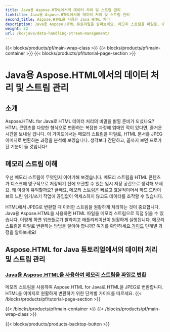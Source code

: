```yaml
---
title: Java용 Aspose.HTML에서의 데이터 처리 및 스트림 관리
linktitle: Java용 Aspose.HTML에서의 데이터 처리 및 스트림 관리
second_title: Aspose.HTML을 사용한 Java HTML 처리
description: Java용 Aspose.HTML 튜토리얼을 살펴보세요. 메모리 스트림을 파일로, HTML을 JPEG 이미지로 쉽게 변환하는 방법을 다룹니다.
weight: 22
url: /ko/java/data-handling-stream-management/
---
```


{{< blocks/products/pf/main-wrap-class >}}
{{< blocks/products/pf/main-container >}}
{{< blocks/products/pf/tutorial-page-section >}}

# Java용 Aspose.HTML에서의 데이터 처리 및 스트림 관리

## 소개

Aspose.HTML for Java로 HTML 데이터 처리의 비밀을 밝힐 준비가 되셨나요? HTML 콘텐츠를 다양한 형식으로 변환하는 복잡한 과정에 얽매인 적이 있다면, 즐거운 시간을 보내실 겁니다. 이 가이드에서는 메모리 스트림을 파일로, HTML 문서를 JPEG 이미지로 변환하는 과정을 분석해 보겠습니다. 생각보다 간단하고, 끝까지 보면 프로가 된 기분이 들 것입니다!

## 메모리 스트림 이해

우선 메모리 스트림이 무엇인지 이야기해 보겠습니다. 메모리 스트림을 HTML 콘텐츠가 디스크에 영구적으로 저장되기 전에 보관할 수 있는 임시 저장 공간으로 생각해 보세요. 왜 이것이 유익할까요? 글쎄요, 메모리 스트림은 빠르고 효율적이어서 하드 드라이브의 느린 읽기/쓰기 작업에 끊임없이 액세스하지 않고도 데이터를 조작할 수 있습니다.

 HTML에서 JPEG로 변환할 때 이러한 스트림을 원활하게 처리하는 것이 중요합니다. Java용 Aspose.HTML을 사용하면 HTML 파일을 메모리 스트림으로 직접 읽을 수 있습니다. 이렇게 하면 워크플로가 빨라지고 애플리케이션이 원활하게 실행됩니다. 메모리 스트림을 파일로 변환하는 방법을 알아야 합니까? 여기를 확인하세요.[가이드](./memory-stream-to-file/) 단계별 과정을 알아보세요!

## Aspose.HTML for Java 튜토리얼에서의 데이터 처리 및 스트림 관리
### [Java용 Aspose.HTML을 사용하여 메모리 스트림을 파일로 변환](./memory-stream-to-file/)
메모리 스트림을 사용하여 Aspose.HTML for Java로 HTML을 JPEG로 변환합니다. HTML을 이미지로 원활하게 변환하기 위한 단계별 가이드를 따르세요.
{{< /blocks/products/pf/tutorial-page-section >}}

{{< /blocks/products/pf/main-container >}}
{{< /blocks/products/pf/main-wrap-class >}}

{{< blocks/products/products-backtop-button >}}
